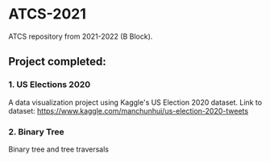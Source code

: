 # ATCS-2021
ATCS repository from 2021-2022 (B Block). 
## Project completed: 
### 1. US Elections 2020 
A data visualization project using Kaggle's US Election 2020 dataset. 
Link to dataset: https://www.kaggle.com/manchunhui/us-election-2020-tweets

### 2. Binary Tree 
Binary tree and tree traversals

